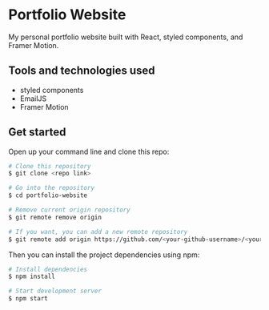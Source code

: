 # Portfolio Website

My personal portfolio website built with React, styled components, and Framer Motion.


## Tools and technologies used

- styled components
- EmailJS
- Framer Motion

## Get started

Open up your command line and clone this repo:

```bash
# Clone this repository
$ git clone <repo link>

# Go into the repository
$ cd portfolio-website

# Remove current origin repository
$ git remote remove origin

# If you want, you can add a new remote repository
$ git remote add origin https://github.com/<your-github-username>/<your-repo-name>.git
```

Then you can install the project dependencies using npm:

```bash
# Install dependencies
$ npm install

# Start development server
$ npm start
```


